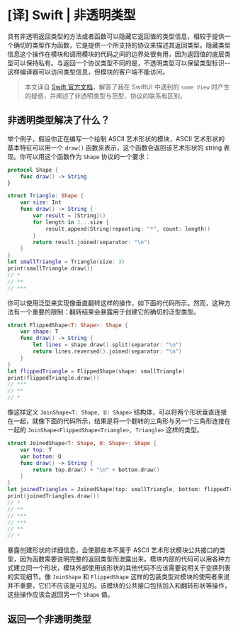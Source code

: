 # [译] Swift | 非透明类型

具有非透明返回类型的方法或者函数可以隐藏它返回值的类型信息，相较于提供一个确切的类型作为函数，它是提供一个所支持的协议来描述其返回类型。隐藏类型信息这个操作在模块和调用模块的代码之间的边界处很有用，因为返回值的底层类型可以保持私有。与返回一个协议类型不同的是，不透明类型可以保留类型标识--这样编译器可以访问类型信息，但模块的客户端不能访问。

<!--more-->

> 本文译自 [Swift 官方文档](https://docs.swift.org/swift-book/LanguageGuide/OpaqueTypes.html)，解答了我在 SwiftUI 中遇到的 `some View` 时产生的疑惑，并阐述了非透明类型与范型、协议的联系和区别。



## 非透明类型解决了什么？

举个例子，假设你正在编写一个绘制 ASCII 艺术形状的模块，ASCII 艺术形状的基本特征可以用一个 `draw()` 函数来表示，这个函数会返回该艺术形状的 string 表现。你可以用这个函数作为 `Shape` 协议的一个要求：

```swift
protocol Shape {
    func draw() -> String
}

struct Triangle: Shape {
    var size: Int
    func draw() -> String {
        var result = [String]()
        for length in 1...size {
            result.append(String(repeating: "*", count: length))
        }
        return result.joined(separator: "\n")
    }
}
let smallTriangle = Triangle(size: 3)
print(smallTriangle.draw())
// *
// **
// ***
```

你可以使用泛型来实现像垂直翻转这样的操作，如下面的代码所示。然而，这种方法有一个重要的限制：翻转结果会暴露用于创建它的确切的泛型类型。

```swift
struct FlippedShape<T: Shape>: Shape {
    var shape: T
    func draw() -> String {
        let lines = shape.draw().split(separator: "\n")
        return lines.reversed().joined(separator: "\n")
    }
}
let flippedTriangle = FlippedShape(shape: smallTriangle)
print(flippedTriangle.draw())
// ***
// **
// *
```

像这样定义 `JoinShape<T: Shape, U: Shape>` 结构体，可以将两个形状垂直连接在一起，就像下面的代码所示，结果是将一个翻转的三角形与另一个三角形连接在一起的 `JoinShape<FlippedShape<Triangle>, Triangle>` 这样的类型。

```swift
struct JoinedShape<T: Shape, U: Shape>: Shape {
    var top: T
    var bottom: U
    func draw() -> String {
        return top.draw() + "\n" + bottom.draw()
    }
}
let joinedTriangles = JoinedShape(top: smallTriangle, bottom: flippedTriangle)
print(joinedTriangles.draw())
// *
// **
// ***
// ***
// **
// *
```

暴露创建形状的详细信息，会使那些本不属于 ASCII 艺术形状模块公共接口的类型，因为函数需要说明完整的返回类型而泄露出来。模块内部的代码可以用各种方式建立同一个形状，模块外部使用该形状的其他代码不应该需要说明关于变换列表的实现细节。像 `JoinShape` 和 `FlippedShape` 这样的包装类型对模块的使用者来说并不重要，它们不应该是可见的。该模块的公共接口包括加入和翻转形状等操作，这些操作应该会返回另一个 `Shape` 值。



## 返回一个非透明类型



















